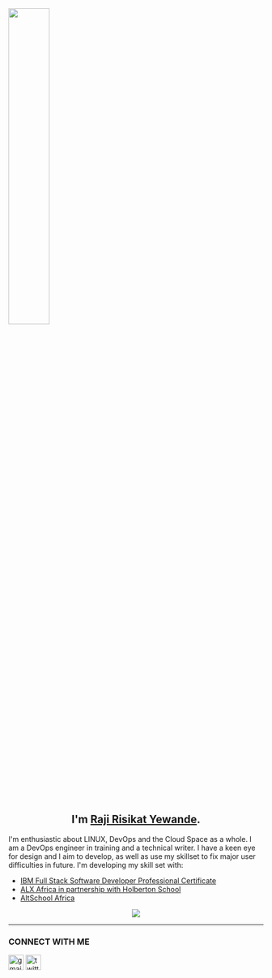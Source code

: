 <img src="https://rishavanand.github.io/static/images/greetings.gif" align="center" style="width: 40%" />

##  <div align="center">I'm [Raji Risikat Yewande](https://linktr.ee/wandeXdev).</div>

I'm enthusiastic about LINUX, DevOps and the Cloud Space as a whole. I am a DevOps engineer in training and a technical writer. I have a keen eye for design and I aim to develop, as well as use my skillset to fix major user difficulties in future.
I'm developing my skill set with:
* [IBM Full Stack Software Developer Professional Certificate](https://coursera.org/share/446ff7e78d11df6ff07ad0f1a33e938b)
* [ALX Africa in partnership with Holberton School](https://www.holberton.com)
* [AltSchool Africa](hhtps://altschoolafrica.com)
<!--
* Need info or collaboration on AWS/Azure DevOps or Software Engineering projects? Lets work via tiwande04@gmail.com
--
<br/>
---
### Tools and languages
![Linux](https://img.shields.io/badge/Linux-FCC624?style=for-the-badge&logo=linux&logoColor=black) 
![Figma](https://img.shields.io/badge/Figma-F24E1E?style=for-the-badge&logo=figma&logoColor=white)
![Vagrant](https://img.shields.io/badge/vagrant-%231563FF.svg?style=for-the-badge&logo=vagrant&logoColor=white)
![Docker](https://img.shields.io/badge/docker-%230db7ed.svg?style=for-the-badge&logo=docker&logoColor=white)
![Git](https://img.shields.io/badge/git-%23F05033.svg?style=for-the-badge&logo=git&logoColor=white)
![GitHub](https://img.shields.io/badge/github-%23121011.svg?style=for-the-badge&logo=github&logoColor=white)
![Python](https://img.shields.io/badge/python-3670A0?style=for-the-badge&logo=python&logoColor=ffdd54)
![HTML5](https://img.shields.io/badge/html5-%23E34F26.svg?style=for-the-badge&logo=html5&logoColor=white)
![AWS](https://img.shields.io/badge/AWS-%23FF9900.svg?style=for-the-badge&logo=amazon-aws&logoColor=white)
![MySQL](https://img.shields.io/badge/mysql-%2300f.svg?style=for-the-badge&logo=mysql&logoColor=white)
![CSS](https://img.shields.io/badge/CSS-239120?&style=for-the-badge&logo=css3&logoColor=white)
![C](https://img.shields.io/badge/C-00599C?style=for-the-badge&logo=c&logoColor=white)
![Shell Script](https://img.shields.io/badge/Shell_Script-121011?style=for-the-badge&logo=gnu-bash&logoColor=white)
![VScode](https://img.shields.io/badge/Visual_Studio_Code-0078D4?style=for-the-badge&logo=visual%20studio%20code&logoColor=white)

---

### Github Statistics
![Git stat](https://raw.githubusercontent.com/wandexdev/wandexdev/main/profile-summary-card-output/github/0-profile-details.svg)(https://github.com/vn7n24fzkq/github-profile-summary-cards)
<img align="center" src="https://github-readme-stats.vercel.app/api/top-langs/?username=wandeXdev&layout=compact&theme=light&hide_border=false" />
<!-- <p><img align="center" src="https://github-readme-streak-stats.herokuapp.com/?user=wandeXdev&" alt="wandeXdev" /></p> -->
<p align="center">
<img src="https://visitor-badge.glitch.me/badge?page_id=wandexdev.wandexdev"/>
<br>

---

### CONNECT WITH ME
[<img src='https://cdn.jsdelivr.net/npm/simple-icons@3.0.1/icons/gmail.svg' alt='gmail' height='30'>](mailto:tiwande04@gmail.com)  [<img src='https://cdn.jsdelivr.net/npm/simple-icons@3.0.1/icons/twitter.svg' alt='twitter' height='30'>](https://twitter.com/@wandeXdev)  



<!--
**wandexdev/wandexdev** is a ✨ _special_ ✨ repository because its `README.md` (this file) appears on your GitHub profile.

Here are some ideas to get you started:

- 🔭 I’m currently working on ...
- 🌱 I’m currently learning ...
- 👯 I’m looking to collaborate on ...
- 🤔 I’m looking for help with ...
- 💬 Ask me about ...
- 📫 How to reach me: ...
- 😄 Pronouns: ...
- ⚡ Fun fact: ...


## Hello there, <img src="https://raw.githubusercontent.com/MartinHeinz/MartinHeinz/master/wave.gif" width="30px"> I'm [Raji R. Yewande](https://linktr.ee/wandeXdev).

## Hello there <img src="https://github.com/claytonjhamilton/claytonjhamilton/blob/main/images/waving_hand.gif" width="40px">, I'm [Raji Risikat Yewande](https://linktr.ee/wandeXdev).
Pleasure to meet you..
-->
